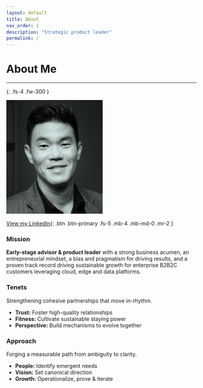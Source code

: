 ```yaml
---
layout: default
title: About
nav_order: 1
description: "Strategic product leader"
permalink: /
---
```



# About Me

---
{: .fs-4 .fw-300 }

![](/assets/images/bio-photo-2.jpg)

[View my LinkedIn](https://linkedin.com/in/shaneouchi){: .btn .btn-primary .fs-5 .mb-4 .mb-md-0 .mr-2 }


### **Mission**

**Early-stage advisor & product leader** with a strong business acumen, an entrepreneurial mindset, a bias and pragmatism for driving results, and a proven track record driving sustainable growth for enterprise B2B2C customers leveraging cloud, edge and data platforms.

### **Tenets**

Strengthening cohesive partnerships that move in-rhythm. 

- **Trust:** Foster high-quality relationships
- **Fitness:** Cultivate sustainable staying power
- **Perspective:** Build mechanisms to evolve together

### **Approach**

Forging a measurable path from ambiguity to clarity. 

- **People:** Identify emergent needs
- **Vision:** Set canonical direction
- **Growth:** Operationalize, prove & iterate
